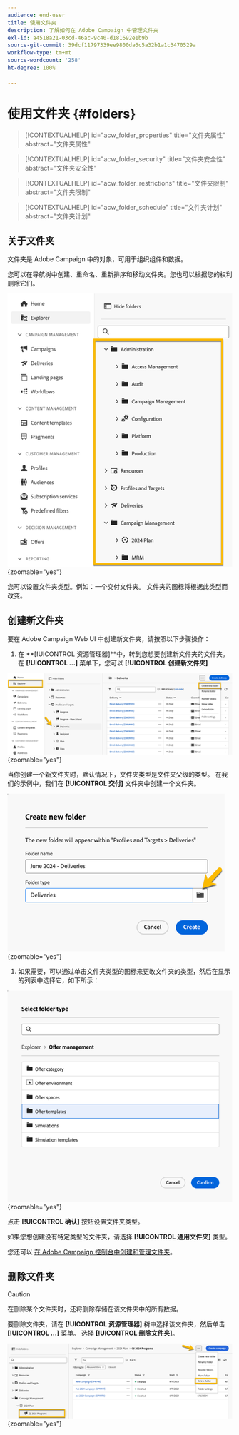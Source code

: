 ```yaml
---
audience: end-user
title: 使用文件夹
description: 了解如何在 Adobe Campaign 中管理文件夹
exl-id: a4518a21-03cd-46ac-9c40-d181692e1b9b
source-git-commit: 39dcf11797339ee9800da6c5a32b1a1c3470529a
workflow-type: tm+mt
source-wordcount: '258'
ht-degree: 100%

---
```


# 使用文件夹 {#folders}

>[!CONTEXTUALHELP]
>id="acw_folder_properties"
>title="文件夹属性"
>abstract="文件夹属性"

>[!CONTEXTUALHELP]
>id="acw_folder_security"
>title="文件夹安全性"
>abstract="文件夹安全性"

>[!CONTEXTUALHELP]
>id="acw_folder_restrictions"
>title="文件夹限制"
>abstract="文件夹限制"

>[!CONTEXTUALHELP]
>id="acw_folder_schedule"
>title="文件夹计划"
>abstract="文件夹计划"

## 关于文件夹

文件夹是 Adobe Campaign 中的对象，可用于组织组件和数据。

您可以在导航树中创建、重命名、重新排序和移动文件夹。您也可以根据您的权利删除它们。

![](assets/folders.png){zoomable="yes"}

您可以设置文件夹类型。例如：一个交付文件夹。
文件夹的图标将根据此类型而改变。

## 创建新文件夹

要在 Adobe Campaign Web UI 中创建新文件夹，请按照以下步骤操作：

1. 在 **[!UICONTROL 资源管理器]**中，转到您想要创建新文件夹的文件夹。
在 **[!UICONTROL ...]** 菜单下，您可以 **[!UICONTROL 创建新文件夹]**

![](assets/folder_create.png){zoomable="yes"}

当你创建一个新文件夹时，默认情况下，文件夹类型是文件夹父级的类型。
在我们的示例中，我们在 **[!UICONTROL 交付]** 文件夹中创建一个文件夹。

![](assets/folder_new.png){zoomable="yes"}

1. 如果需要，可以通过单击文件夹类型的图标来更改文件夹的类型，然后在显示的列表中选择它，如下所示：

![](assets/folder_type.png){zoomable="yes"}

点击 **[!UICONTROL 确认]** 按钮设置文件夹类型。

如果您想创建没有特定类型的文件夹，请选择 **[!UICONTROL 通用文件夹]** 类型。

您还可以 [在 Adobe Campaign 控制台中创建和管理文件夹](https://experienceleague.adobe.com/zh-hans/docs/campaign/campaign-v8/config/configuration/folders-and-views)。

## 删除文件夹

>[!CAUTION]
>
>在删除某个文件夹时，还将删除存储在该文件夹中的所有数据。

要删除文件夹，请在 **[!UICONTROL 资源管理器]** 树中选择该文件夹，然后单击 **[!UICONTROL ...]** 菜单。
选择 **[!UICONTROL 删除文件夹]**。

![](assets/folder_delete.png){zoomable="yes"}
